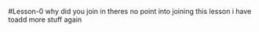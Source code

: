 #Lesson-0
why did you join in theres no point into joining this lesson i have toadd more stuff again
